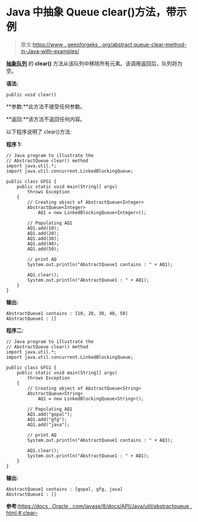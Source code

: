 # Java 中抽象 Queue clear()方法，带示例

> 原文:[https://www . geesforgeks . org/abstract queue-clear-method-in-Java-with-examples/](https://www.geeksforgeeks.org/abstractqueue-clear-method-in-java-with-examples/)

**[抽象队列](https://www.geeksforgeeks.org/abstractqueue-in-java-with-examples/)** 的 **clear()** 方法从该队列中移除所有元素。该调用返回后，队列将为空。

**语法:**

```
public void clear()
```

**参数:**此方法不接受任何参数。

**返回:**该方法不返回任何内容。

以下程序说明了 clear()方法:

**程序 1:**

```
// Java program to illustrate the
// AbstractQueue clear() method
import java.util.*;
import java.util.concurrent.LinkedBlockingQueue;

public class GFG1 {
    public static void main(String[] argv)
        throws Exception
    {
        // Creating object of AbstractQueue<Integer>
        AbstractQueue<Integer>
            AQ1 = new LinkedBlockingQueue<Integer>();

        // Populating AQ1
        AQ1.add(10);
        AQ1.add(20);
        AQ1.add(30);
        AQ1.add(40);
        AQ1.add(50);

        // print AQ
        System.out.println("AbstractQueue1 contains : " + AQ1);

        AQ1.clear();
        System.out.println("AbstractQueue1 : " + AQ1);
    }
}
```

**输出:**

```
AbstractQueue1 contains : [10, 20, 30, 40, 50]
AbstractQueue1 : []

```

**程序二:**

```
// Java program to illustrate the
// AbstractQueue clear() method
import java.util.*;
import java.util.concurrent.LinkedBlockingQueue;

public class GFG1 {
    public static void main(String[] argv)
        throws Exception
    {
        // Creating object of AbstractQueue<String>
        AbstractQueue<String>
            AQ1 = new LinkedBlockingQueue<String>();

        // Populating AQ1
        AQ1.add("gopal");
        AQ1.add("gfg");
        AQ1.add("java");

        // print AQ
        System.out.println("AbstractQueue1 contains : " + AQ1);

        AQ1.clear();
        System.out.println("AbstractQueue1 : " + AQ1);
    }
}
```

**输出:**

```
AbstractQueue1 contains : [gopal, gfg, java]
AbstractQueue1 : []

```

**参考:**[https://docs . Oracle . com/javase/8/docs/API/Java/util/abstractqueue . html # clear–](https://docs.oracle.com/javase/8/docs/api/java/util/AbstractQueue.html#clear--)